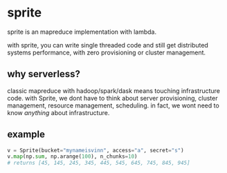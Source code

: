 # sprite
sprite is an mapreduce implementation with lambda. 

with sprite, you can write single threaded code and still get distributed systems performance, with zero provisioning or cluster management.

## why serverless?
classic mapreduce with hadoop/spark/dask means touching infrastructure code. with Sprite, we dont have to think about server provisioning, cluster management, resource management, scheduling. in fact, we wont need to know *anything* about infrastructure.

## example
```python
v = Sprite(bucket="mynameisvinn", access="a", secret="s")
v.map(np.sum, np.arange(100), n_chunks=10)
# returns [45, 145, 245, 345, 445, 545, 645, 745, 845, 945]
```